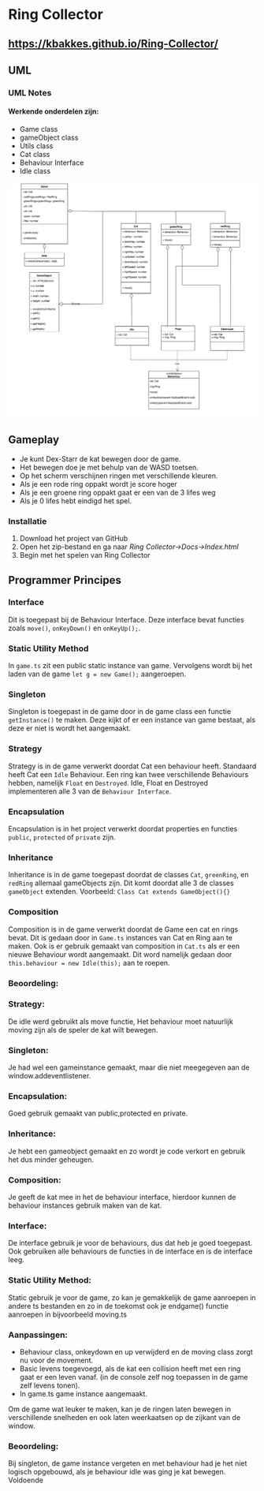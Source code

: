 # Ring Collector

## https://kbakkes.github.io/Ring-Collector/

## UML 
### UML Notes
#### Werkende onderdelen zijn: 
- Game class
- gameObject class
- Utils class
- Cat class
- Behaviour Interface
- Idle class

![UML](docs/images/ringCollector.png?raw=true "UML")


## Gameplay

- Je kunt Dex-Starr de kat bewegen door de game.
- Het bewegen doe je met behulp van de WASD toetsen. 
- Op het scherm verschijnen ringen met verschillende kleuren. 
- Als je een rode ring oppakt wordt je score hoger
- Als je een groene ring oppakt gaat er een van de 3 lifes weg
- Als je 0 lifes hebt eindigd het spel. 

### Installatie

1. Download het project van GitHub
2. Open het zip-bestand en ga naar _Ring Collector->Docs->Index.html_
3. Begin met het spelen van Ring Collector



## Programmer Principes


### Interface
Dit is toegepast bij de Behaviour Interface. Deze interface bevat functies zoals
`move()`, `onKeyDown()` en `onKeyUp();`. 

### Static Utility Method
In `game.ts` zit een public static instance van game. Vervolgens wordt bij het laden
van de game `let g = new Game();` aangeroepen.

### Singleton 
Singleton is toegepast in de game door in de game class een functie `getInstance()` te maken.
Deze kijkt of er een instance van game bestaat, als deze er niet is wordt het aangemaakt. 

### Strategy
Strategy is in de game verwerkt doordat Cat een behaviour heeft. Standaard heeft Cat een `Idle` Behaviour. 
Een ring kan twee verschillende Behaviours hebben, namelijk `Float` en `Destroyed`. Idle, Float en Destroyed
implementeren alle 3 van de `Behaviour Interface`.

### Encapsulation 
Encapsulation is in het project verwerkt doordat properties en functies `public`, `protected` of `private` zijn.

### Inheritance
Inheritance is in de game toegepast doordat de classes `Cat`, `greenRing`, en `redRing` allemaal gameObjects zijn. 
Dit komt doordat alle 3 de classes `gameObject` extenden. Voorbeeld: `Class Cat extends GameObject(){}`


### Composition
Composition is in de game verwerkt doordat de Game een cat en rings bevat. 
Dit is gedaan door in `Game.ts` instances van Cat en Ring aan te maken. 
Ook is er gebruik gemaakt van composition in `Cat.ts` als er een nieuwe Behaviour wordt aangemaakt.
Dit word namelijk gedaan door `this.behaviour = new Idle(this);` aan te roepen. 


### Beoordeling:		
 		
 ### Strategy:		
 De idle werd gebruikt als move functie, Het behaviour moet natuurlijk moving zijn als de speler de kat wilt bewegen.		
 		
 ### Singleton:		
 Je had wel een gameinstance gemaakt, maar die niet meegegeven aan de window.addeventlistener.		
 		
 ### Encapsulation:		
 Goed gebruik gemaakt van public,protected en private.		
 		
 ### Inheritance:		
 Je hebt een gameobject gemaakt en zo wordt je code verkort en gebruik het dus minder geheugen.		
 		
 ### Composition:		
 Je geeft de kat mee in het de behaviour interface, hierdoor kunnen de behaviour instances gebruik maken van de kat.		
 		
 ### Interface:		
 De interface gebruik je voor de behaviours, dus dat heb je goed toegepast. Ook gebruiken alle behaviours de functies in de interface en is de interface leeg.		
 	
 ### Static Utility Method:		
 Static gebruik je voor de game, zo kan je gemakkelijk de game aanroepen in andere ts bestanden en zo in de toekomst ook je endgame() functie aanroepen in bijvoorbeeld moving.ts		
 	
 ### Aanpassingen:		
 - Behaviour class, onkeydown en up verwijderd en de moving class zorgt nu voor de movement.		
 - Basic levens toegevoegd, als de kat een collision heeft met een ring gaat er een leven vanaf. (in de console zelf nog toepassen in de game zelf levens tonen).		
 - In game.ts game instance aangemaakt.		
 		
 Om de game wat leuker te maken, kan je de ringen laten bewegen in verschillende snelheden en ook laten weerkaatsen op de zijkant van de window.		
 		
 ### Beoordeling:		
 Bij singleton, de game instance vergeten en met behaviour had je het niet logisch opgebouwd, als je behaviour idle was ging je kat bewegen.		
 Voldoende		
 
